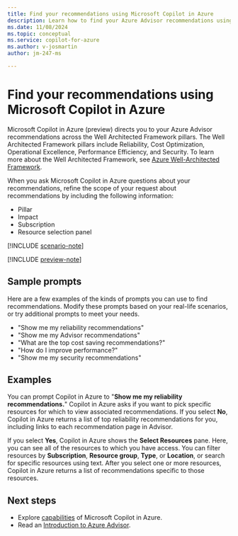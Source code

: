 ```yaml
---
title: Find your recommendations using Microsoft Copilot in Azure
description: Learn how to find your Azure Advisor recommendations using Microsoft Copilot in Azure.
ms.date: 11/08/2024
ms.topic: conceptual
ms.service: copilot-for-azure
ms.author: v-josmartin
author: jm-247-ms

---
```


# Find your recommendations using Microsoft Copilot in Azure

Microsoft Copilot in Azure (preview) directs you to your Azure Advisor recommendations across the Well Architected Framework pillars. The Well Architected Framework pillars include Reliability, Cost Optimization, Operational Excellence, Performance Efficiency, and Security. To learn more about the Well Architected Framework, see [Azure Well-Architected Framework](/azure/well-architected "Azure Well-Architected Framework | Microsoft Learn").

When you ask Microsoft Copilot in Azure questions about your recommendations, refine the scope of your request about recommendations by including the following information:

- Pillar
- Impact
- Subscription
- Resource selection panel

[!INCLUDE [scenario-note](includes/scenario-note.md)]

[!INCLUDE [preview-note](includes/preview-note.md)]

## Sample prompts

Here are a few examples of the kinds of prompts you can use to find recommendations. Modify these prompts based on your real-life scenarios, or try additional prompts to meet your needs.

- "Show me my reliability recommendations"
- "Show me my Advisor recommendations"
- "What are the top cost saving recommendations?"
- "How do I improve performance?"
- "Show me my security recommendations"

## Examples

You can prompt Copilot in Azure to "**Show me my reliability recommendations.**" Copilot in Azure asks if you want to pick specific resources for which to view associated recommendations. If you select **No**, Copilot in Azure returns a list of top reliability recommendations for you, including links to each recommendation page in Advisor.

If you select **Yes**, Copilot in Azure shows the **Select Resources** pane. Here, you can see all of the resources to which you have access. You can filter resources by **Subscription**, **Resource group**, **Type**, or **Location**, or search for specific resources using text. After you select one or more resources, Copilot in Azure returns a list of recommendations specific to those resources.

## Next steps

- Explore [capabilities](capabilities.md) of Microsoft Copilot in Azure.
- Read an [Introduction to Azure Advisor](/azure/advisor/advisor-overview "Introduction to Azure Advisor | Azure Advisor | Microsoft Learn").